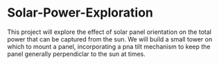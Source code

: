 # Solar-Power-Exploration

This project will explore the effect of solar panel orientation on the total power that can be captured from the sun.  We will build a small tower 
on which to mount a panel, incorporating a pna tilt mechanism to keep the panel generally perpendiclar to the sun at times.
